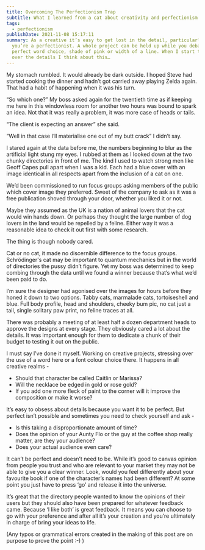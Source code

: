 ```yaml
---
title: Overcoming The Perfectionism Trap
subtitle: What I learned from a cat about creativity and perfectionism
tags:
  - perfectionism
publishDate: 2021-11-08 15:17:11
summary: As a creative it’s easy to get lost in the detail, particularly if
  you’re a perfectionist. A whole project can be held up while you debate the
  perfect word choice, shade of pink or width of a line. When I start to agonise
  over the details I think about this…
---
```

My stomach rumbled. It would already be dark outside. I hoped Steve had started cooking the dinner and hadn’t got carried away playing Zelda again. That had a habit of happening when it was his turn. 

“So which one?” My boss asked again for the twentieth time as if keeping me here in this windowless room for another two hours was bound to spark an idea. Not that it was really a problem, it was more case of heads or tails.

“The client is expecting an answer” she said. 

“Well in that case I’ll materialise one out of my butt crack” I didn’t say. 

I stared again at the data before me, the numbers beginning to blur as the artificial light stung my eyes.  I rubbed at them as I looked down at the two chunky directories in front of me. The kind I used to watch strong men like Geoff Capes pull apart when I was a kid. Each had a blue cover with an image identical in all respects apart from the inclusion of a cat on one. 

We’d been commissioned to run focus groups asking members of the public which cover image they preferred. Sweet of the company to ask as it was a free publication shoved through your door, whether you liked it or not. 

Maybe they assumed as the UK is a nation of animal lovers that the cat would win hands down. Or perhaps they thought the large number of dog lovers in the land would be repelled by a feline. Either way it was a reasonable idea to check it out first with some research. 

The thing is though nobody cared. 

Cat or no cat, it made no discernible difference to the focus groups. Schrödinger's cat may be important to quantum mechanics but in the world of directories the pussy didn’t figure. Yet my boss was determined to keep combing through the data until we found a winner because that’s what we’d been paid to do. 

I’m sure the designer had agonised over the images for hours before they honed it down to two options. Tabby cats, marmalade cats, tortoiseshell and blue. Full body profile, head and shoulders, cheeky bum pic, no cat just a tail, single solitary paw print, no feline traces at all. 

There was probably a meeting of at least half a dozen department heads to approve the designs at every stage.  They obviously cared a lot about the details. It was important enough for them to dedicate a chunk of their budget to testing it out on the public. 

I must say I’ve done it myself. Working on creative projects, stressing over the use of a word here or a font colour choice there. It happens in all creative realms - 

* Should that character be called Caitlin or Marissa? 
* Will the necklace be edged in gold or rose gold? 
* If you add one more fleck of paint to the corner will it improve the composition or make it worse? 

It’s easy to obsess about details because you want it to be perfect. But perfect isn’t possible and sometimes you need to check yourself and ask - 

* Is this taking a disproportionate amount of time? 
* Does the opinion of your Aunty Flo or the guy at the coffee shop really matter, are they your audience? 
* Does your actual audience even care? 

It can’t be perfect and doesn’t need to be. While it’s good to canvas opinion from people you trust and who are relevant to your market they may not be able to give you a clear winner. Look, would you feel differently about your favourite book if one of the character’s names had been different? At some point you just have to press ‘go’ and release it into the universe. 

It’s great that the directory people wanted to know the opinions of their users but they should also have been prepared for whatever feedback came. Because ‘I like both’ is great feedback. It means you can choose to go with your preference and after all it’s your creation and you’re ultimately in charge of bring your ideas to life.

(Any typos or grammatical errors created in the making of this post are on purpose to prove the point :-) )